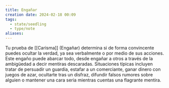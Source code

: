 ```yaml
---
title: Engañar
creation date: 2024-02-18 00:09
tags:
  - state/seedling
  - type/note
aliases:
---
```


Tu prueba de [[Carisma]] (Engañar) determina si de forma convincente puedes ocultar la verdad, ya sea verbalmente o por medio de sus acciones. 
Este engaño puede abarcar todo, desde engañar a otros a través de la ambigüedad a decir mentiras descaradas. 
Situaciones típicas incluyen tratar de persuadir un guardia, estafar a un comerciante, ganar dinero con juegos de azar, ocultarte tras un disfraz, difundir falsos rumores sobre alguien o mantener una cara seria mientras cuentas una flagrante mentira. 
